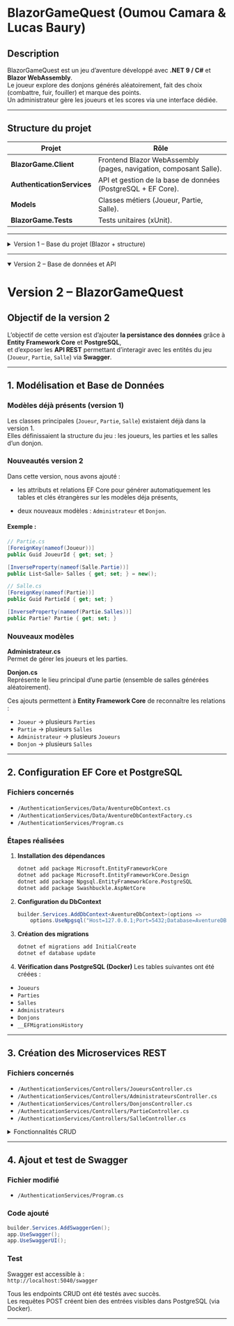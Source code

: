 # BlazorGameQuest (Oumou Camara & Lucas Baury)

## Description
BlazorGameQuest est un jeu d’aventure développé avec **.NET 9 / C#** et **Blazor WebAssembly**.  
Le joueur explore des donjons générés aléatoirement, fait des choix (combattre, fuir, fouiller) et marque des points.  
Un administrateur gère les joueurs et les scores via une interface dédiée.

---

## Structure du projet
| Projet | Rôle |
|--------|------|
| **BlazorGame.Client** | Frontend Blazor WebAssembly (pages, navigation, composant Salle). |
| **AuthenticationServices** | API et gestion de la base de données (PostgreSQL + EF Core). |
| **Models** | Classes métiers (Joueur, Partie, Salle). |
| **BlazorGame.Tests** | Tests unitaires (xUnit). |
---
<details>
<summary>Version 1 – Base du projet (Blazor + structure)</summary>

## Fonctionnalités de la Version 1
- Structure complète de la solution .NET.  
- Pages Blazor : Accueil, Nouvelle Aventure, Classement, Admin.  
- Navigation et icônes Bootstrap.  
- Composant **Salle** statique affiché dans “Nouvelle Aventure”.  
- Modèles de base : `Joueur`, `Partie`, `Salle`.  
- Premiers tests unitaires (xUnit). 
- Premiers visuels 

---

## Tests
Les tests se trouvent dans `BlazorGame.Tests/`.  
- SalleTests.cs : création d’une salle, description non vide, difficulté correcte
- PartieTests.cs : identifiant unique, nombre de salles entre 1 et 5, EstTerminee = false
- EnumsAndActionResultatTests.cs : valeurs des enums valides, test du comportement d’ActionResultat
- ControllerTest.cs : test la création de chaque modèle dans la base de donnée avec leurs atributs.

Pour lancer les tests :
```bash
dotnet test
```


## Lancer le projet
```bash
dotnet run --project BlazorGame.Client
```
ou

```bash
cd BlazorGame.Client
dotnet run
```
## Définitions des tests

## Joueur

| **Cas de test** | **Objectif** | **Données / Conditions** | **Résultat attendu** |
|-----------------|---------------|---------------------------|----------------------|
| Création du joueur | Vérifier que le joueur a un identifiant unique | Instancier un nouvel objet `Joueur` | `Id` est unique |
| Score initial | Vérifier la valeur initiale du score | Création d’un joueur sans action | `ScoreTotal = 0` |
| Historique vide | Vérifier l’état de l’historique à la création | Nouveau joueur | `Historique.Count = 0` |
| Dernière connexion | Vérifier la date enregistrée à la création | Nouveau joueur | `DerniereConnexion = Date du jour` |

---

## Partie

| **Cas de test** | **Objectif** | **Données / Conditions** | **Résultat attendu** |
|-----------------|---------------|---------------------------|----------------------|
| Création d’une partie | Vérifier que la partie possède un identifiant et une date | Créer un nouvel objet `Partie` | `Id` ≠ null et `Date = Date actuelle` |
| Nombre de salles | Vérifier que le donjon contient entre 1 et 5 salles | Génération d’une partie | `Salles.Count` entre 1 et 5 |
| Partie non terminée | Vérifier l’état initial | Nouvelle partie | `EstTerminee = false` |
| Score final | Vérifier la valeur initiale du score final | Nouvelle partie | `ScoreFinal = 0` |

---

## Salle

| **Cas de test** | **Objectif** | **Données / Conditions** | **Résultat attendu** |
|-----------------|---------------|---------------------------|----------------------|
| Création d’une salle | Vérifier que la salle a une position, une description et un niveau | Créer une `Salle` | Champs renseignés (`Position`, `Description`, `Niveau`) |
| Choix disponibles | Vérifier que les actions disponibles sont valides | Nouvelle salle | `ChoixPossible` contient Combattre, Fuir, Fouiller |
| Choix effectué | Vérifier que le joueur peut choisir une action | Affecter une valeur à `ChoixFait` | `ChoixFait` correspond à une des actions possibles |
| Résultat d’action | Vérifier qu’un résultat est associé à l’action | Affecter un `Resultat` à une salle | `Resultat` non nul et cohérent |

---

## Action / Résultat

| **Cas de test** | **Objectif** | **Données / Conditions** | **Résultat attendu** |
|-----------------|---------------|---------------------------|----------------------|
| Création d’un résultat | Vérifier que l’objet `ActionResultat` se crée avec des valeurs valides | Instancier un `ActionResultat` | Champs (`Action`, `Points`, `Message`) non vides |
| Gain de points | Vérifier que l’action attribue correctement les points | Choix "Combattre" | `Points` > 0 |
| Perte de points | Vérifier la pénalité sur une mauvaise action | Choix "Fouiller" → Piège | `Points` < 0 |
| Détection de piège | Vérifier la valeur du booléen `EstPiege` | Action piégée | `EstPiege = true` |
</details>

---
<details open>
<summary>Version 2 – Base de données et API</summary>

# Version 2 – BlazorGameQuest

## Objectif de la version 2
L’objectif de cette version est d’ajouter **la persistance des données** grâce à **Entity Framework Core** et **PostgreSQL**,  
et d’exposer les **API REST** permettant d’interagir avec les entités du jeu (`Joueur`, `Partie`, `Salle`) via **Swagger**.

---

## 1. Modélisation et Base de Données

### Modèles déjà présents (version 1)
Les classes principales (`Joueur`, `Partie`, `Salle`) existaient déjà dans la version 1.  
Elles définissaient la structure du jeu : les joueurs, les parties et les salles d’un donjon.

###  Nouveautés version 2
Dans cette version, nous avons ajouté :

- les attributs et relations EF Core pour générer automatiquement les tables et clés étrangères sur les modèles déja présents,

- deux nouveaux modèles : `Administrateur` et `Donjon`.

#### Exemple :
```csharp
// Partie.cs
[ForeignKey(nameof(Joueur))]
public Guid JoueurId { get; set; }

[InverseProperty(nameof(Salle.Partie))]
public List<Salle> Salles { get; set; } = new();

// Salle.cs
[ForeignKey(nameof(Partie))]
public Guid PartieId { get; set; }

[InverseProperty(nameof(Partie.Salles))]
public Partie? Partie { get; set; }
```
### Nouveaux modèles

**Administrateur.cs**  
Permet de gérer les joueurs et les parties.  


**Donjon.cs**  
Représente le lieu principal d’une partie (ensemble de salles générées aléatoirement).  

Ces ajouts permettent à **Entity Framework Core** de reconnaître les relations :
- `Joueur` → plusieurs `Parties`  
- `Partie` → plusieurs `Salles`
- `Administrateur` → plusieurs `Joueurs`
- `Donjon` → plusieurs `Salles`

---

## 2. Configuration EF Core et PostgreSQL

###  Fichiers concernés
- `/AuthenticationServices/Data/AventureDbContext.cs`  
- `/AuthenticationServices/Data/AventureDbContextFactory.cs`  
- `/AuthenticationServices/Program.cs`

### Étapes réalisées

1. **Installation des dépendances**
   ```bash
   dotnet add package Microsoft.EntityFrameworkCore
   dotnet add package Microsoft.EntityFrameworkCore.Design
   dotnet add package Npgsql.EntityFrameworkCore.PostgreSQL
   dotnet add package Swashbuckle.AspNetCore
   ```

2. **Configuration du DbContext**
   ```csharp
   builder.Services.AddDbContext<AventureDbContext>(options =>
       options.UseNpgsql("Host=127.0.0.1;Port=5432;Database=AventureDB;Username=postgres;Password=postgres"));
   ```

3. **Création des migrations**
   ```bash
   dotnet ef migrations add InitialCreate
   dotnet ef database update
   ```

4. **Vérification dans PostgreSQL (Docker)**
   Les tables suivantes ont été créées :
- `Joueurs`
- `Parties`
- `Salles`
- `Administrateurs`
- `Donjons`
- `__EFMigrationsHistory`


---

## 3. Création des Microservices REST

### Fichiers concernés
- `/AuthenticationServices/Controllers/JoueursController.cs`
- `/AuthenticationServices/Controllers/AdministrateursController.cs`
- `/AuthenticationServices/Controllers/DonjonsController.cs`
- `/AuthenticationServices/Controllers/PartieController.cs`
- `/AuthenticationServices/Controllers/SalleController.cs`

<details>
<summary> Fonctionnalités CRUD </summary>

###  Fonctionnalités CRUD

#### JoueursController

- `GET /api/Joueurs` → liste tous les joueurs
- `GET /api/Joueurs/{id}` → récupère un joueur précis
- `POST /api/Joueurs` → ajoute un joueur
- `PUT /api/Joueurs/{id}` → met à jour un joueur
- `DELETE /api/Joueurs/{id}` → supprime un joueur
#### AdministrateursController

- `GET /api/Administrateurs` → liste tous les administrateurs
- `GET /api/Administrateurs/{id}` → récupère un administrateur
- `POST /api/Administrateurs` → ajoute un administrateur
- `PUT /api/Administrateurs/{id}` → met à jour un administrateur
- `DELETE /api/Administrateurs/{id}` → supprime un administrateur

#### DonjonsController

- `GET /api/Donjons` → liste tous les donjons
- `GET /api/Donjons/{id}` → récupère un donjon
- `POST /api/Donjons` → ajoute un nouveau donjon
- `PUT /api/Donjons/{id}` → met à jour un donjon
- `DELETE /api/Donjons/{id}` → supprime un donjon

#### PartieController

Ce contrôleur permet de gérer les parties (sessions de jeu).\
Il utilise **Entity Framework Core** et gère les relations entre `Partie`, `Joueur` et `Salle`.

**Fonctionnalités principales :**

- `GET /api/Partie` → récupère toutes les parties
- `GET /api/Partie/{id}` → récupère une partie spécifique
- `GET /api/Partie/joueur/{joueurId}` → récupère les parties d’un joueur donné
- `POST /api/Partie` → crée une nouvelle partie
- `PUT /api/Partie/{id}` → met à jour une partie
- `PATCH /api/Partie/{id}/terminer` → termine une partie et enregistre le score final
- `DELETE /api/Partie/{id}` → supprime une partie

#### SalleController

Ce contrôleur gère les **salles** d’un donjon ou d’une partie, en lien direct avec l’entité `Partie`.

**Fonctionnalités principales :**

- `GET /api/Salle` → récupère toutes les salles
- `GET /api/Salle/{id}` → récupère une salle spécifique
- `GET /api/Salle/partie/{partieId}` → récupère les salles d’une partie
- `POST /api/Salle` → ajoute une salle
- `POST /api/Salle/batch` → ajoute plusieurs salles d’un coup
- `PUT /api/Salle/{id}` → modifie une salle
- `PATCH /api/Salle/{id}/action` → exécute une action du joueur dans la salle (`Combattre`, `Fouiller`, `Fuir`)
- `DELETE /api/Salle/{id}` → supprime une salle
</details>


---

## 4. Ajout et test de Swagger

### Fichier modifié
- `/AuthenticationServices/Program.cs`

### Code ajouté
```csharp
builder.Services.AddSwaggerGen();
app.UseSwagger();
app.UseSwaggerUI();
```

### Test
Swagger est accessible à :  
`http://localhost:5040/swagger`

Tous les endpoints CRUD ont été testés avec succès.  
Les requêtes POST créent bien des entrées visibles dans PostgreSQL (via Docker).


---
</details>
